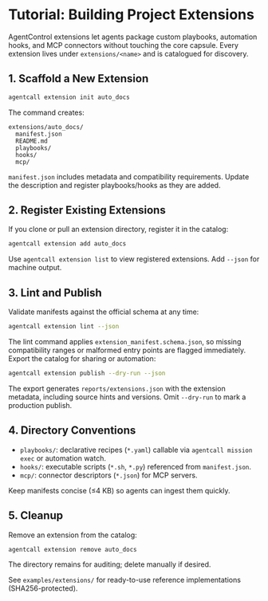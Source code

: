 # Tutorial: Building Project Extensions

AgentControl extensions let agents package custom playbooks, automation hooks, and MCP connectors without touching the core capsule. Every extension lives under `extensions/<name>` and is catalogued for discovery.

## 1. Scaffold a New Extension
```bash
agentcall extension init auto_docs
```
The command creates:
```
extensions/auto_docs/
  manifest.json
  README.md
  playbooks/
  hooks/
  mcp/
```
`manifest.json` includes metadata and compatibility requirements. Update the description and register playbooks/hooks as they are added.

## 2. Register Existing Extensions
If you clone or pull an extension directory, register it in the catalog:
```bash
agentcall extension add auto_docs
```
Use `agentcall extension list` to view registered extensions. Add `--json` for machine output.

## 3. Lint and Publish
Validate manifests against the official schema at any time:
```bash
agentcall extension lint --json
```
The lint command applies `extension_manifest.schema.json`, so missing compatibility ranges or malformed entry points are flagged immediately. Export the catalog for sharing or automation:
```bash
agentcall extension publish --dry-run --json
```
The export generates `reports/extensions.json` with the extension metadata, including source hints and versions. Omit `--dry-run` to mark a production publish.

## 4. Directory Conventions
- `playbooks/`: declarative recipes (`*.yaml`) callable via `agentcall mission exec` or automation watch.
- `hooks/`: executable scripts (`*.sh`, `*.py`) referenced from `manifest.json`.
- `mcp/`: connector descriptors (`*.json`) for MCP servers.

Keep manifests concise (≤4 KB) so agents can ingest them quickly.

## 5. Cleanup
Remove an extension from the catalog:
```bash
agentcall extension remove auto_docs
```
The directory remains for auditing; delete manually if desired.

See `examples/extensions/` for ready-to-use reference implementations (SHA256-protected).
